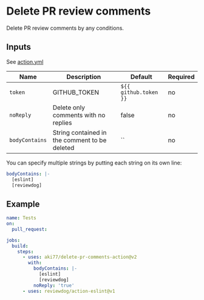 # Delete PR review comments

Delete PR review comments by any conditions.

## Inputs

See [action.yml](action.yml)

| Name | Description | Default | Required |
| - | - | - | - |
| `token` | GITHUB_TOKEN | `${{ github.token }}` | no |
| `noReply` | Delete only comments with no replies | false | no |
| `bodyContains` | String contained in the comment to be deleted | `` | no |

  You can specify multiple strings by putting each string on its own line:

  ```yaml
  bodyContains: |-
    [eslint]
    [reviewdog]
  ```

## Example

```yaml
name: Tests
on:
  pull_request:

jobs:
  build:
    steps:
      - uses: aki77/delete-pr-comments-action@v2
        with:
          bodyContains: |-
            [eslint]
            [reviewdog]
          noReply: 'true'
      - uses: reviewdog/action-eslint@v1
```
